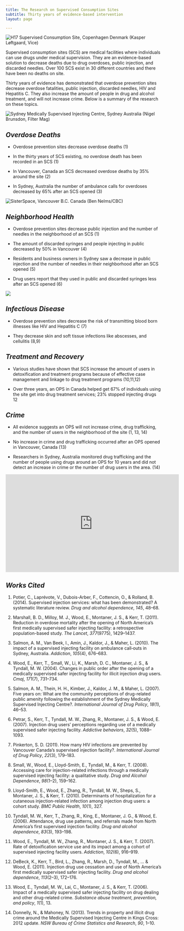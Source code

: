 ```yaml
---
title: The Research on Supervised Consumption Sites
subtitle: Thirty years of evidence-based intervention
layout: page

---
```


![H17 Supervised Consumption Site, Copenhagen Denmark (*Kasper L*ø*ftgaard, Vice)*](https://cdn-images-1.medium.com/max/4000/1*e3PpOZpJlRdtX-dDT7KPQw.jpeg)

Supervised consumption sites (SCS) are medical facilities where individuals can use drugs under medical supervision. They are an evidence-based solution to decrease deaths due to drug overdoses, public injection, and discarded needles. Over 100 SCS exist in 30 different countries and there have been no deaths on site.

Thirty years of evidence has demonstrated that overdose prevention sites decrease overdose fatalities, public injection, discarded needles, HIV and Hepatitis C. They also increase the amount of people in drug and alcohol treatment, and will not increase crime. Below is a summary of the research on these topics.

![Sydney Medically Supervised Injecting Centre, Sydney Australia (Nigel Brunsdon, Filter Mag)](https://cdn-images-1.medium.com/max/2000/1*kIbtlSgd6KMLgNEOm4t3FA.jpeg)

## ***Overdose Deaths***

* Overdose prevention sites decrease overdose deaths (1)

* In the thirty years of SCS existing, no overdose death has been recorded in an SCS (1)

* In Vancouver, Canada an SCS decreased overdose deaths by 35% around the site (2)

* In Sydney, Australia the number of ambulance calls for overdoses decreased by 65% after an SCS opened (3)

![SisterSpace, Vancouver B.C. Canada (Ben Nelms/CBC)](https://cdn-images-1.medium.com/max/2000/1*afu0uALCoD_R84Y7nNZggw.jpeg)

## ***Neighborhood Health***

* Overdose prevention sites decrease public injection and the number of needles in the neighborhood of an SCS (1)

* The amount of discarded syringes and people injecting in public decreased by 50% in Vancouver (4)

* Residents and business owners in Sydney saw a decrease in public injection and the number of needles in their neighborhood after an SCS opened (5)

* Drug users report that they used in public and discarded syringes less after an SCS opened (6)

![](https://cdn-images-1.medium.com/max/2000/1*nNBtJ4MNy1D912RHNZQ6Bg.jpeg)

## *Infectious Disease*

* Overdose prevention sites decrease the risk of transmitting blood born illnesses like HIV and Hepatitis C (7)

* They decrease skin and soft tissue infections like abscesses, and cellulitis (8,9)

## *Treatment and Recovery*

* Various studies have shown that SCS increase the amount of users in detoxification and treatment programs because of effective case management and linkage to drug treatment programs (10,11,12)

* Over three years, an OPS in Canada helped get 67% of individuals using the site get into drug treatment services; 23% stopped injecting drugs 12

## *Crime*

* All evidence suggests an OPS will not increase crime, drug trafficking, and the number of users in the neighborhood of the site (1, 13, 14)

* No increase in crime and drug trafficking occurred after an OPS opened in Vancouver, Canada (13)

* Researchers in Sydney, Australia monitored drug trafficking and the number of people using drugs around an OPS for 10 years and did not detect an increase in crime or the number of drug users in the area. (14)

<iframe width="560" height="315" src="https://www.youtube.com/embed/7gIyBMt2BEk" frameborder="0" allow="accelerometer; autoplay; encrypted-media; gyroscope; picture-in-picture" allowfullscreen></iframe>

## *Works Cited*

 1. Potier, C., Laprévote, V., Dubois-Arber, F., Cottencin, O., & Rolland, B. (2014). Supervised injection services: what has been demonstrated? A systematic literature review. *Drug and alcohol dependence*, *145*, 48–68.

 2. Marshall, B. D., Milloy, M. J., Wood, E., Montaner, J. S., & Kerr, T. (2011). Reduction in overdose mortality after the opening of North America’s first medically supervised safer injecting facility: a retrospective population-based study. *The Lancet*, *377*(9775), 1429–1437.

 3. Salmon, A. M., Van Beek, I., Amin, J., Kaldor, J., & Maher, L. (2010). The impact of a supervised injecting facility on ambulance call‐outs in Sydney, Australia. *Addiction*, *105*(4), 676–683.

 4. Wood, E., Kerr, T., Small, W., Li, K., Marsh, D. C., Montaner, J. S., & Tyndall, M. W. (2004). Changes in public order after the opening of a medically supervised safer injecting facility for illicit injection drug users. *Cmaj*, *171*(7), 731–734.

 5. Salmon, A. M., Thein, H. H., Kimber, J., Kaldor, J. M., & Maher, L. (2007). Five years on: What are the community perceptions of drug-related public amenity following the establishment of the Sydney Medically Supervised Injecting Centre?. *International Journal of Drug Policy*, *18*(1), 46–53.

 6. Petrar, S., Kerr, T., Tyndall, M. W., Zhang, R., Montaner, J. S., & Wood, E. (2007). Injection drug users’ perceptions regarding use of a medically supervised safer injecting facility. *Addictive behaviors*, *32*(5), 1088–1093.

 7. Pinkerton, S. D. (2011). How many HIV infections are prevented by Vancouver Canada’s supervised injection facility?. *International Journal of Drug Policy*, *22*(3), 179–183.

 8. Small, W., Wood, E., Lloyd-Smith, E., Tyndall, M., & Kerr, T. (2008). Accessing care for injection-related infections through a medically supervised injecting facility: a qualitative study. *Drug and Alcohol Dependence*, *98*(1–2), 159–162.

 9. Lloyd-Smith, E., Wood, E., Zhang, R., Tyndall, M. W., Sheps, S., Montaner, J. S., & Kerr, T. (2010). Determinants of hospitalization for a cutaneous injection-related infection among injection drug users: a cohort study. *BMC Public Health*, *10*(1), 327.

 10. Tyndall, M. W., Kerr, T., Zhang, R., King, E., Montaner, J. G., & Wood, E. (2006). Attendance, drug use patterns, and referrals made from North America’s first supervised injection facility. *Drug and alcohol dependence*, *83*(3), 193–198.

 11. Wood, E., Tyndall, M. W., Zhang, R., Montaner, J. S., & Kerr, T. (2007). Rate of detoxification service use and its impact among a cohort of supervised injecting facility users. *Addiction*, *102*(6), 916–919.

 12. DeBeck, K., Kerr, T., Bird, L., Zhang, R., Marsh, D., Tyndall, M., … & Wood, E. (2011). Injection drug use cessation and use of North America’s first medically supervised safer injecting facility. *Drug and alcohol dependence*, *113*(2–3), 172–176.

 13. Wood, E., Tyndall, M. W., Lai, C., Montaner, J. S., & Kerr, T. (2006). Impact of a medically supervised safer injecting facility on drug dealing and other drug-related crime. *Substance abuse treatment, prevention, and policy*, *1*(1), 13.

 14. Donnelly, N., & Mahoney, N. (2013). Trends in property and illicit drug crime around the Medically Supervised Injecting Centre in Kings Cross: 2012 update. *NSW Bureau of Crime Statistics and Research*, *90*, 1–10.
